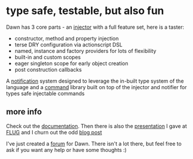 # type safe, testable, but also fun #

Dawn has 3 core parts - an [injector](http://wiki.github.com/sammyt/dawn/dawninjections) with a full feature set, here is a taster:

*   constructor, method and property injection
*   terse DRY configuration via actionscript DSL
*   named, instance and factory providers for lots of flexibility
*   built-in and custom scopes
*   eager singleton scope for early object creation
*   post construction callbacks

A [notification](http://wiki.github.com/sammyt/dawn/dawnnotifications) system designed to leverage the in-built type system of the language and a [command](http://wiki.github.com/sammyt/dawn/dawncommands) library built on top of the injector and notifier for types safe injectable commands

## more info ##
 
Check out the [documentation](http://wiki.github.com/sammyt/dawn "wiki").  Then there is also the 
[presentation](http://www.slideshare.net/sammyt/dawn-actionscript-library-2563556) I gave
at [FLUG](http://www.meetup.com/flexlondon/calendar/11793506/?from=list&offset=0) and I churn out the odd [blog post](http://www.ziazoo.co.uk)

I've just created a [forum](http://www.dawn-lib.org) for Dawn.  There isn't a lot there, but feel free to ask if you want any help or have some thoughts :)







